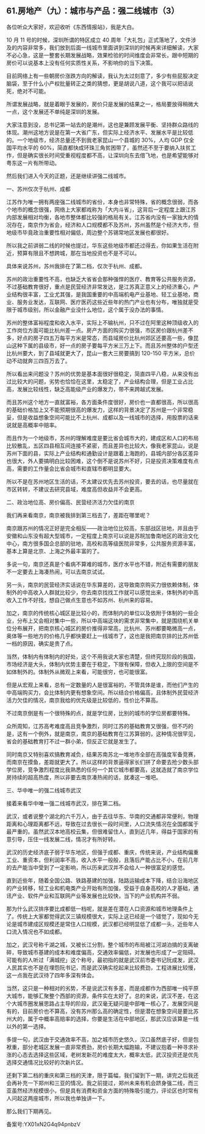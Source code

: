 ## 61.房地产（九）：城市与产品：强二线城市（3）
各位听众大家好，欢迎收听《东西情报站》，我是大白。


10 月 11 号的时候，深圳所谓的特区成立 40 周年「大礼包」正式落地了，文件涉及的内容非常多，我们放到后面一线城市里面讲到深圳的时候再来详细解读，大家不必心急，这是一整套长期发展战略，效果检验的时间维度会非常长，跟中短期的房价可以说基本上没有任何实质性关系，不影响你的当下决策。


目前网络上有一些朝房价涨跌方向的解读，我认为太过刻意了，多少有些屁股决定脑袋，至于什么小产权批量转正之类的猜想，更是胡说八道，这个我可以把话说死，绝对不可能。


所谓发展战略，就是着眼于发展的，房价只是发展的结果之一，格局要放得稍微大一点，这个发展还不单纯是深圳的发展。


大家注意到没，总书记第一站去的是潮州，这也是兼顾发展平衡、坚持群众路线的体现。潮州这地方说是在第一大省广东，但实际上经济水平、发展水平是比较低的。一个地级市，经济总量还不到我老家昆山一个县城的 30%，人均 GDP 仅全国平均水平的 60%，简直都快成环珠三角贫困带了，虽然还不至于要纳入扶贫工作，但是确实很长时间受重视程度都不高，让深圳向东去借飞地，也是希望能够对粤东这一片有所带动。


然后我们进入今天的正题，还是继续讲强二线城市。


一、苏州仅次于杭州、成都


江苏作为唯一拥有两座强二线城市的省份，本身也非常特殊，省的概念很弱，而各个地市的概念很强，网络上大家都戏称为「大内斗省」，这背后一定程度上跟江苏内部发展相对均衡，各地市整体都比较强的格局有关。江苏省内没有一家独大的情况存在，南京作为省会，经济和人口规模都不及苏州，苏州虽然是个经济大市，但地级市毕竟政治重要性相对偏低，周边整个苏锡常地区发展也都很好。


所以我之前讲弱二线的时候也提过，华东这些地级市都还过得去，你如果生活在附近，预算有限且不想跨城，那在当地投资也不是不可以。


具体来说苏州，苏州我排在了第二档，仅次于杭州、成都。


苏州的政治重要性不高，也缺乏大省省会那种强悍的医疗、教育等公共服务资源，不过基础教育很好，重点是民营经济非常发达，是江苏真正意义上的经济重心，产业结构很丰富，工业尤其强，是我国重要的中高端机电产业基地、轻工业基地，商业、服务业发达，互联网、医疗医药这些近些年的热门产业也有分布，唯独就是受限于城市级别，所以金融产业没什么地位，这个属于没办法的事情。


苏州的整体富裕程度和收入水平，实际上不输杭州，只不过在阿里这种顶级收入的工作岗位方面可能比杭州差一点。房产方面的购买力很强，市区房价跟杭州差不多，好点的房子四五万每平方米是常态，而县域房价比杭州郊区还要高一些，像昆山这种下属的县级市，好一点的房子要每平方米三万上下。而且苏州整体的户型还比杭州要大，到了县域就更大了，昆山一套大三房要搞到 120-150 平方米，总价动不动就奔三四百万去了。


所以看出来问题没？苏州的优势是基本面很好很稳定，简直四平八稳，从来没有出过比较大的问题，劣势也恰恰在这里，太稳定了，产业结构合理，但是工业占比高，发展比较线性，缺乏高能级产业的爆发力，带不来跨越式发展。


而且苏州这个地方一直就富裕，各方面条件度很好，房价也一直都很高，所以很高的基础价格加上又不能预期很高的爆发力，这样的背景决定了苏州是一个非常稳妥，但是收益想象空间可能比不上杭州、成都以及一线城市的选择，用股票的话来说就是高概率中赔率。


而且作为一个地级市，苏州的理解难度是要比省会城市大的，建成区和人口的布局比较散乱，五区四县相互间连接不紧密，而且差异也比较大，像我老家昆山，说是苏州下面的县，实际上产业结构和通勤设计是跟着上海跑的，县城内部分各区差异也很大，外人要搞明白比较困难，这个倒不是说苏州不好，只是投资决策难度有点高，需要的工作量会比省会城市和直辖市都明显要大。


所以不是在苏州地区生活的话，不太建议优先去苏州投资，要去的话，也尽量就在市区转转，不建议去研究县域，难度高但收益并不会更高。


二、政治地位高、房价偏高、民营经济活力欠佳的南京


我们再来看南京，南京被我排到第三档去了，差距在哪里呢？


南京跟苏州的情况正好是完全相反——政治地位比较高，东部战区驻地，并且由于安徽和山东没有超大型城市，一定程度上南京可以说是苏皖加鲁南地区的政治文化中心，南方很多国企总部的驻地，高校和高等级医院非常多，公共服务资源丰富，基本上算是北京、上海之外最丰富的了。


多说一句，南京还真是个看病不算难的城市，医疗水平也不错，附近有需要的朋友不一定要去上海凑热闹，可以去南京试试。


另一头，南京的民营经济实话说在华东算差的，这导致南京购买力很依赖体制，体制外的中高收入人群就比较少，你去南京找找工作就可以感觉出来，体制外的中高收入工作不好找，想自己做点生意也不如苏州、杭州来的容易。


加之，南京的传统核心城区是比较小的，而体制内的单位以及依附于体制的一些企业，分布上又会相对集中一些，所以中高端这块的需求非常集中，就是围绕机关单位分布展开，把南京核心城区的房价推得非常高，比杭州、苏州都要略微高一点，奥体等一些地方的价格几乎都快要赶上一线城市了，这也是我把南京排的比苏州低一档的原因，确实是贵了点。


当然，体制内有体制内的好处，这个不用我说大家也清楚，但终究现阶段的我国，市场经济是大头，体制内优势主要在于稳定，下限有保障，但收入上限的空间是不如体制外的。体制外从微观上来看，可能很穷，也可能很富。


但是从宏观上来看，总有一定数量的人是很富裕的，不管具体是谁，而他们产生的中高端购买力，会比体制内更有想象空间。所以结合价格偏高，且体制外民营经济活力欠佳的情况，南京我给的优先级是比较低的，性价比不算高。


不过南京倒是有一个很特殊的点，就是学位房，比别的城市的学位房都要特殊。


众所周知，江苏高考难度高且竞争激烈，同时江苏的基础教育又很强，但不巧的是，这有一个例外，就是南京，南京的基础教育在江苏算弱的，这种情况很罕见，省会的基础教育打不过一群小弟，但反正它就是发生了。


同时南京又特别喜欢搞教育减负，结果苏南苏北一堆地市全部在高强度军备竞赛，而南京在摸鱼，差距就更大了。所以这样的背景逼得家长们拼了命要去抢少数头部学位房，竞争激烈程度比我熟悉的任何一个其它城市都要高，这就造就了南京学位房持续的超高热度，所以非要去南京凑热闹的话，就凑这一堆吧。


三、华中唯一的强二线城市武汉


接着来看华中唯一强二线城市武汉，排在第二档。


武汉，或者说整个湖北的六千万人，由于去往华东、华南的交通都非常便利，物理距离和心理距离都不远，导致在过去很长一段时间里，人口流失情况在全国都属于最严重的。虽然武汉本地高校云集，但很难留住人，直到近几年，得益于国家的有意引导，压住一线发展二线，情况才有所好转。


武汉的历史经济底子弱于华东地区，但强于成都、重庆，传统来说，产业结构偏重工业、重资本，但利润率不高，收入水平一般般，且落后产能占比不小，在前几年的去产能当中受到了一定影响，所以历来武汉并不会给人一种很富足的感觉。


直到近些年，随着全国公路、铁路基建的加强，陆路运输成本下降，结合沿海地区的产业转移，轻工业和机电类产业开始有所加强，受益于自身高校的人才基础，通讯产业、软件产业和互联网产业等发展也比较快，当下的产业机构并不弱。


那为什么武汉排序要比成都低一档呢，就是差在潜在人口资源和城市地理条件上了。传统上大家都觉得武汉三镇规模很大，实际上这已经是一个错觉了，现如今无论是城市建成区规模还是常住人口规模，武汉都已经明显低了成都一头，近些年人口流入情况也不如成都。


加之，武汉号称千湖之城，又被长江分割，整个城市的布局被江河湖泊搞的支离破碎，导致城市基建的成本和难度偏高，交通效率偏低，对发展也形成了一定阻碍。可能有的人听过「满城挖」这个称号，最初指的就是武汉前市委书记阮成发，武汉人民其实也不是在埋怨阮书记，而是武汉确实挖起来比较费劲，工程进展比较慢，这一点我在武汉待了四年多深有体会。


当然，这只是一种相对的劣势，不是说武汉有多差，而是成都作为西部唯一纯平原大城市，能够汇聚整个西部的资源，条件实在太好了。总的来说，武汉不差，在这个大城市圈发展思路占主导的阶段，武汉毫无疑问是中部唯一核心了，发展空间是有的，目前房价也不算高，没有苏州那么高的确定性，但是潜在想象空间是要比苏州大的，属于中概率高赔率的选择，你要是生活在中部地区，那武汉应该算是一线以外的第一选择。


多提一句，武汉由于交通效率不高，加之城市历史悠久，汉口虽然底子好，但是包袱重，部分老城区发展一直非常费劲，房价长期大幅跑输，不建议抱着一种寻求补涨的心态去选择这些区域，老树发新花的难度太大，概率太低，武汉投资还是优先选择交通情况比较好的次新片区。


还剩下第二档的重庆和第三档的天津，限于篇幅，我们留到下一期，讲完之后我还会再补充一下郑州和三亚的情况。我之前提过，郑州未来有机会跻身强二线，而三亚虽然经济规模很小，但是具有消费和资金方面的特殊吸引能力，评论区也时常有人问起这两座城市，所以我也单独讲一下。


那么我们下期再见。


备案号:YX01xN2G4q94pnbzV

